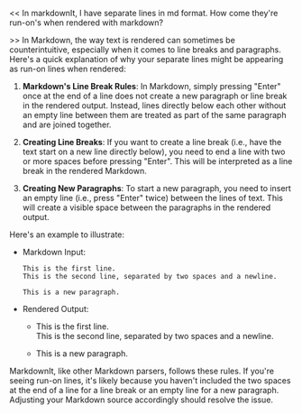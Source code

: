 
\<<
In markdownIt, I have separate lines in md format. How come they're run-on's when rendered with markdown?

\>>
In Markdown, the way text is rendered can sometimes be counterintuitive, especially when it comes to line breaks and paragraphs. Here's a quick explanation of why your separate lines might be appearing as run-on lines when rendered:

1. **Markdown's Line Break Rules**: In Markdown, simply pressing "Enter" once at the end of a line does not create a new paragraph or line break in the rendered output. Instead, lines directly below each other without an empty line between them are treated as part of the same paragraph and are joined together.

2. **Creating Line Breaks**: If you want to create a line break (i.e., have the text start on a new line directly below), you need to end a line with two or more spaces before pressing "Enter". This will be interpreted as a line break in the rendered Markdown.

3. **Creating New Paragraphs**: To start a new paragraph, you need to insert an empty line (i.e., press "Enter" twice) between the lines of text. This will create a visible space between the paragraphs in the rendered output.

Here's an example to illustrate:

- Markdown Input:
   ```
   This is the first line.  
   This is the second line, separated by two spaces and a newline.

   This is a new paragraph.
   ```

- Rendered Output:
   - This is the first line.  
     This is the second line, separated by two spaces and a newline.

   - This is a new paragraph.

MarkdownIt, like other Markdown parsers, follows these rules. If you're seeing run-on lines, it's likely because you haven't included the two spaces at the end of a line for a line break or an empty line for a new paragraph. Adjusting your Markdown source accordingly should resolve the issue.
